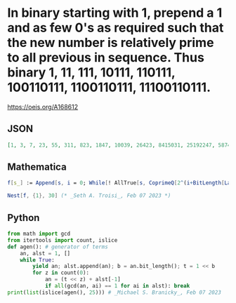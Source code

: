 # In binary starting with 1, prepend a 1 and as few 0's as required such that the new number is relatively prime to all previous in sequence\. Thus binary 1, 11, 111, 10111, 110111, 100110111, 1100110111, 11100110111\.
https://oeis.org/A168612
## JSON
```JSON
[1, 3, 7, 23, 55, 311, 823, 1847, 10039, 26423, 8415031, 25192247, 58746679, 1132488503, 3279972151, 7574939447, 16164874039, 291042780983, 840798594871, 1940310222647, 4139333478199, 74508077655863, 215245566011191, 496720542721847, 1059670496143159]
```
## Mathematica
```Mathematica
f[s_] := Append[s, i = 0; While[! AllTrue[s, CoprimeQ[2^(i+BitLength[Last[s]])+Last[s], #] &], i++]; 2^(i+BitLength[Last[s]])+Last[s]];
```
```Mathematica
Nest[f, {1}, 30] (* _Seth A. Troisi_, Feb 07 2023 *)
```
## Python
```Python
from math import gcd
from itertools import count, islice
def agen(): # generator of terms
    an, alst = 1, []
    while True:
        yield an; alst.append(an); b = an.bit_length(); t = 1 << b
        for z in count(0):
            an = (t << z) + alst[-1]
            if all(gcd(an, ai) == 1 for ai in alst): break
print(list(islice(agen(), 25))) # _Michael S. Branicky_, Feb 07 2023
```

